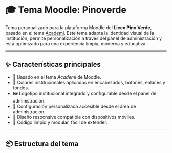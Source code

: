 # 🎓 Tema Moodle: Pinoverde

Tema personalizado para la plataforma Moodle del **Liceo Pino Verde**, basado en el tema [Academi](https://moodle.org/plugins/theme_academi). Este tema adapta la identidad visual de la institución, permite personalización a través del panel de administración y está optimizado para una experiencia limpia, moderna y educativa.

---

## ✨ Características principales

- 🔵 Basado en el tema *Academi* de Moodle.
- 🎨 Colores institucionales aplicados en encabezados, botones, enlaces y fondos.
- 🖼️ Logotipo institucional integrado y configurable desde el panel de administración.
- 🧩 Configuración personalizada accesible desde el área de administración.
- 📱 Diseño responsive compatible con dispositivos móviles.
- 🧠 Código limpio y modular, fácil de extender.

---

## 📦 Estructura del tema

